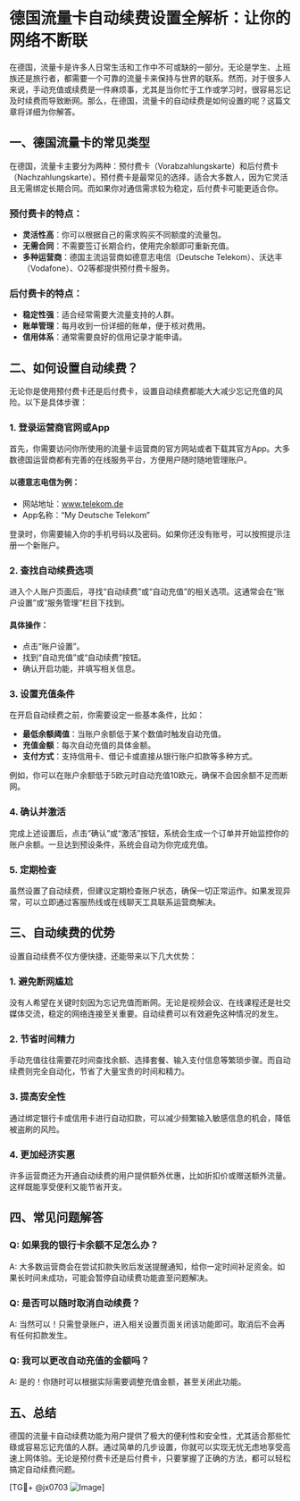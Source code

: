 # 德国流量卡自动续费设置全解析：让你的网络不断联

在德国，流量卡是许多人日常生活和工作中不可或缺的一部分。无论是学生、上班族还是旅行者，都需要一个可靠的流量卡来保持与世界的联系。然而，对于很多人来说，手动充值或续费是一件麻烦事，尤其是当你忙于工作或学习时，很容易忘记及时续费而导致断网。那么，在德国，流量卡的自动续费是如何设置的呢？这篇文章将详细为你解答。

## 一、德国流量卡的常见类型

在德国，流量卡主要分为两种：预付费卡（Vorabzahlungskarte）和后付费卡（Nachzahlungskarte）。预付费卡是最常见的选择，适合大多数人，因为它灵活且无需绑定长期合同。而如果你对通信需求较为稳定，后付费卡可能更适合你。

### 预付费卡的特点：
- **灵活性高**：你可以根据自己的需求购买不同额度的流量包。
- **无需合同**：不需要签订长期合约，使用完余额即可重新充值。
- **多种运营商**：德国主流运营商如德意志电信（Deutsche Telekom）、沃达丰（Vodafone）、O2等都提供预付费卡服务。

### 后付费卡的特点：
- **稳定性强**：适合经常需要大流量支持的人群。
- **账单管理**：每月收到一份详细的账单，便于核对费用。
- **信用体系**：通常需要良好的信用记录才能申请。

## 二、如何设置自动续费？

无论你是使用预付费卡还是后付费卡，设置自动续费都能大大减少忘记充值的风险。以下是具体步骤：

### 1. 登录运营商官网或App

首先，你需要访问你所使用的流量卡运营商的官方网站或者下载其官方App。大多数德国运营商都有完善的在线服务平台，方便用户随时随地管理账户。

#### 以德意志电信为例：
- 网站地址：www.telekom.de
- App名称：“My Deutsche Telekom”

登录时，你需要输入你的手机号码以及密码。如果你还没有账号，可以按照提示注册一个新账户。

### 2. 查找自动续费选项

进入个人账户页面后，寻找“自动续费”或“自动充值”的相关选项。这通常会在“账户设置”或“服务管理”栏目下找到。

#### 具体操作：
- 点击“账户设置”。
- 找到“自动充值”或“自动续费”按钮。
- 确认开启功能，并填写相关信息。

### 3. 设置充值条件

在开启自动续费之前，你需要设定一些基本条件，比如：
- **最低余额阈值**：当账户余额低于某个数值时触发自动充值。
- **充值金额**：每次自动充值的具体金额。
- **支付方式**：支持信用卡、借记卡或直接从银行账户扣款等多种方式。

例如，你可以在账户余额低于5欧元时自动充值10欧元，确保不会因余额不足而断网。

### 4. 确认并激活

完成上述设置后，点击“确认”或“激活”按钮，系统会生成一个订单并开始监控你的账户余额。一旦达到预设条件，系统会自动为你完成充值。

### 5. 定期检查

虽然设置了自动续费，但建议定期检查账户状态，确保一切正常运作。如果发现异常，可以立即通过客服热线或在线聊天工具联系运营商解决。

## 三、自动续费的优势

设置自动续费不仅方便快捷，还能带来以下几大优势：

### 1. 避免断网尴尬

没有人希望在关键时刻因为忘记充值而断网。无论是视频会议、在线课程还是社交媒体交流，稳定的网络连接至关重要。自动续费可以有效避免这种情况的发生。

### 2. 节省时间精力

手动充值往往需要花时间查找余额、选择套餐、输入支付信息等繁琐步骤。而自动续费则完全自动化，节省了大量宝贵的时间和精力。

### 3. 提高安全性

通过绑定银行卡或信用卡进行自动扣款，可以减少频繁输入敏感信息的机会，降低被盗刷的风险。

### 4. 更加经济实惠

许多运营商还为开通自动续费的用户提供额外优惠，比如折扣价或赠送额外流量。这样既能享受便利又能节省开支。

## 四、常见问题解答

### Q: 如果我的银行卡余额不足怎么办？
A: 大多数运营商会在尝试扣款失败后发送提醒通知，给你一定时间补足资金。如果长时间未成功，可能会暂停自动续费功能直至问题解决。

### Q: 是否可以随时取消自动续费？
A: 当然可以！只需登录账户，进入相关设置页面关闭该功能即可。取消后不会再有任何扣款发生。

### Q: 我可以更改自动充值的金额吗？
A: 是的！你随时可以根据实际需要调整充值金额，甚至关闭此功能。

## 五、总结

德国的流量卡自动续费功能为用户提供了极大的便利性和安全性，尤其适合那些忙碌或容易忘记充值的人群。通过简单的几步设置，你就可以实现无忧无虑地享受高速上网体验。无论是预付费卡还是后付费卡，只要掌握了正确的方法，都可以轻松搞定自动续费问题。

[TG💪+ @jx0703 ![Image](https://github.com/user-attachments/assets/dbca1d08-cadb-493c-b0ec-ad6f7a83f270)]